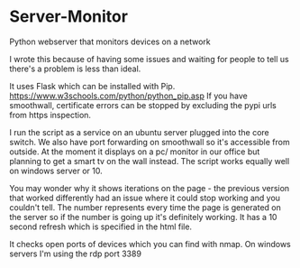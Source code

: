 # Server-Monitor
Python webserver that monitors devices on a network

I wrote this because of having some issues and waiting for people to tell us there's a problem is less than ideal.

It uses Flask which can be installed with Pip. https://www.w3schools.com/python/python_pip.asp
If you have smoothwall, certificate errors can be stopped by excluding the pypi urls from https inspection.

I run the script as a service on an ubuntu server plugged into the core switch. We also have port forwarding on smoothwall so it's accessible from outside. 
At the moment it displays on a pc/ monitor in our office but planning to get a smart tv on the wall instead. The script works equally well on windows server or 10.

You may wonder why it shows iterations on the page - the previous version that worked differently had an issue where it could stop working and you couldn't tell. 
The number represents every time the page is generated on the server so if the number is going up it's definitely working. 
It has a 10 second refresh which is specified in the html file.

It checks open ports of devices which you can find with nmap. On windows servers I'm using the rdp port 3389
